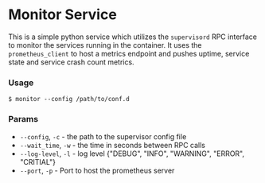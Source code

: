 # Monitor Service

This is a simple python service which utilizes the `supervisord` RPC interface to monitor
the services running in the container. It uses the `prometheus_client` to host a metrics
endpoint and pushes uptime, service state and service crash count metrics.

### Usage
```
$ monitor --config /path/to/conf.d
```

### Params
- `--config`, `-c` - the path to the supervisor config file
- `--wait_time`, `-w` - the time in seconds between RPC calls
- `--log-level`, `-l` - log level {"DEBUG", "INFO", "WARNING", "ERROR", "CRITIAL"}
- `--port`, `-p` - Port to host the prometheus server
